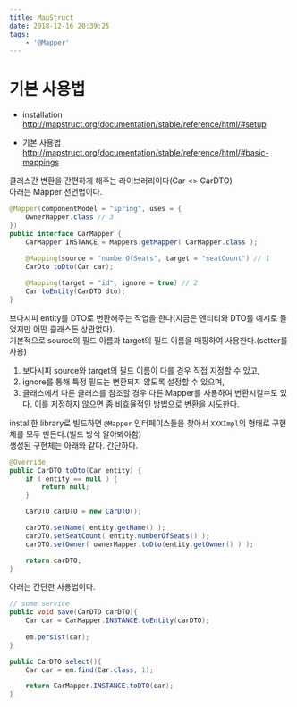 ```yaml
---
title: MapStruct
date: 2018-12-16 20:39:25
tags:
    - '@Mapper'
---
```


# 기본 사용법  
- installation  
<http://mapstruct.org/documentation/stable/reference/html/#setup>  

- 기본 사용법  
<http://mapstruct.org/documentation/stable/reference/html/#basic-mappings>  

클래스간 변환을 간편하게 해주는 라이브러리이다(Car <> CarDTO)  
아래는 Mapper 선언법이다.  

```java
@Mapper(componentModel = "spring", uses = {
    OwnerMapper.class // 3
})
public interface CarMapper {
    CarMapper INSTANCE = Mappers.getMapper( CarMapper.class );
 
    @Mapping(source = "numberOfSeats", target = "seatCount") // 1
    CarDto toDto(Car car);

    @Mapping(target = "id", ignore = true) // 2
    Car toEntity(CarDTO dto);
}
```

보다시피 entity를 DTO로 변환해주는 작업을 한다(지금은 엔티티와 DTO를 예시로 들었지만 어떤 클래스든 상관없다).  
기본적으로 source의 필드 이름과 target의 필드 이름을 매핑하여 사용한다.(setter를 사용)  
1. 보다시피 source와 target의 필드 이름이 다를 경우 직접 지정할 수 있고,  
2. ignore를 통해 특정 필드는 변환되지 않도록 설정할 수 있으며,  
3. 클래스에서 다른 클래스를 참조할 경우 다른 Mapper를 사용하여 변환시킬수도 있다. 이를 지정하지 않으면 좀 비효율적인 방법으로 변환을 시도한다.  

install한 library로 빌드하면 `@Mapper` 인터페이스들을 찾아서 `XXXImpl`의 형태로 구현체를 모두 만든다.(빌드 방식 알아봐야함)  
생성된 구현체는 아래와 같다. 간단하다.  

```java
@Override
public CarDTO toDto(Car entity) {
    if ( entity == null ) {
        return null;
    }

    CarDTO carDTO = new CarDTO();

    carDTO.setName( entity.getName() );
    carDTO.setSeatCount( entity.numberOfSeats() );
    carDTO.setOwner( ownerMapper.toDto(entity.getOwner() ) );

    return carDTO;
}
```

아래는 간단한 사용법이다.  

```java
// some service
public void save(CarDTO carDTO){
    Car car = CarMapper.INSTANCE.toEntity(carDTO);
    
    em.persist(car);
}

public CarDTO select(){
    Car car = em.find(Car.class, 1);

    return CarMapper.INSTANCE.toDTO(car);
}
```

<!-- more -->